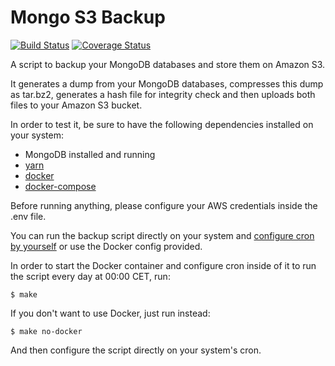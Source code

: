 # Mongo S3 Backup

[![Build Status](https://travis-ci.org/jonathas/mongo-s3-backup.svg?branch=master)](https://travis-ci.org/jonathas/mongo-s3-backup) [![Coverage Status](https://coveralls.io/repos/github/jonathas/mongo-s3-backup/badge.svg?branch=master)](https://coveralls.io/github/jonathas/mongo-s3-backup?branch=master)

A script to backup your MongoDB databases and store them on Amazon S3.

It generates a dump from your MongoDB databases, compresses this dump as tar.bz2, generates a hash file for integrity check and then uploads both files to your Amazon S3 bucket.

In order to test it, be sure to have the following dependencies installed on your system:

- MongoDB installed and running
- [yarn](https://yarnpkg.com/)
- [docker](https://www.docker.com)
- [docker-compose](https://docs.docker.com/compose/install/)

Before running anything, please configure your AWS credentials inside the .env file.

You can run the backup script directly on your system and [configure cron by yourself](https://corenominal.org/2016/05/12/howto-setup-a-crontab-file/) or use the Docker config provided. 

In order to start the Docker container and configure cron inside of it to run the script every day at 00:00 CET, run:

```
$ make
```

If you don't want to use Docker, just run instead:

```
$ make no-docker
```

And then configure the script directly on your system's cron.